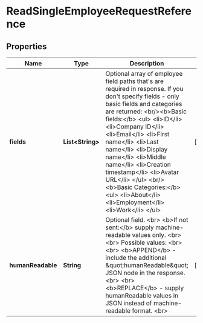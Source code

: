

# ReadSingleEmployeeRequestReference


## Properties

| Name | Type | Description | Notes |
|------------ | ------------- | ------------- | -------------|
|**fields** | **List&lt;String&gt;** | Optional array of employee field paths that&#39;s are required in response. If you don&#39;t specify fields - only basic fields and categories are returned: &lt;br/&gt;&lt;b&gt;Basic fields:&lt;/b&gt;  &lt;ul&gt;                       &lt;li&gt;ID&lt;/li&gt;                       &lt;li&gt;Company ID&lt;/li&gt;                       &lt;li&gt;Email&lt;/li&gt;                       &lt;li&gt;First name&lt;/li&gt;                       &lt;li&gt;Last name&lt;/li&gt;                       &lt;li&gt;Display name&lt;/li&gt;                       &lt;li&gt;Middle name&lt;/li&gt;                       &lt;li&gt;Creation timestamp&lt;/li&gt;                       &lt;li&gt;Avatar URL&lt;/li&gt; &lt;/ul&gt; &lt;br/&gt;&lt;b&gt;Basic Categories:&lt;/b&gt; &lt;ul&gt;                       &lt;li&gt;About&lt;/li&gt;                       &lt;li&gt;Employment&lt;/li&gt;                       &lt;li&gt;Work&lt;/li&gt; &lt;/ul&gt; |  [optional] |
|**humanReadable** | **String** | Optional field.  &lt;br&gt; &lt;b&gt;If not sent:&lt;/b&gt; supply machine-readable values only. &lt;br&gt; &lt;br&gt; Possible values: &lt;br&gt;  &lt;br&gt; &lt;b&gt;APPEND&lt;/b&gt; - include the additional \&quot;humanReadable\&quot; JSON node in the response. &lt;br&gt;  &lt;br&gt; &lt;b&gt;REPLACE&lt;/b&gt; - supply humanReadable values in JSON instead of machine-readable format. &lt;br&gt; |  [optional] |



